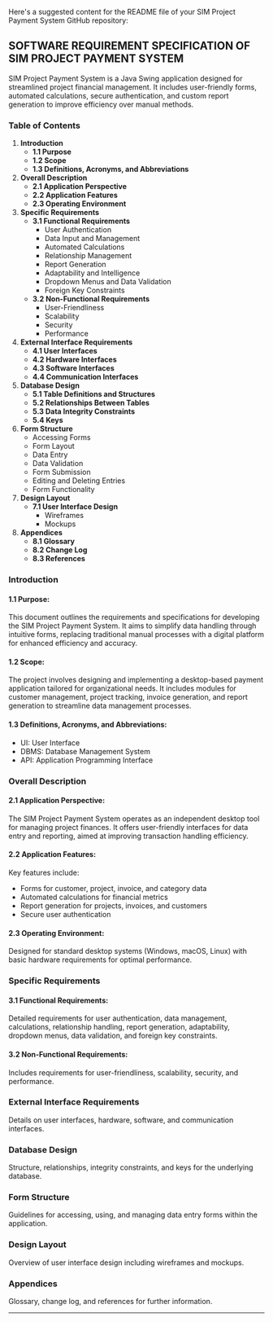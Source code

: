 Here's a suggested content for the README file of your SIM Project Payment System GitHub repository:

## SOFTWARE REQUIREMENT SPECIFICATION OF SIM PROJECT PAYMENT SYSTEM


SIM Project Payment System is a Java Swing application designed for streamlined project financial management. It includes user-friendly forms, automated calculations, secure authentication, and custom report generation to improve efficiency over manual methods.

### Table of Contents
1. **Introduction**
   - **1.1 Purpose**
   - **1.2 Scope**
   - **1.3 Definitions, Acronyms, and Abbreviations**
2. **Overall Description**
   - **2.1 Application Perspective**
   - **2.2 Application Features**
   - **2.3 Operating Environment**
3. **Specific Requirements**
   - **3.1 Functional Requirements**
     - User Authentication
     - Data Input and Management
     - Automated Calculations
     - Relationship Management
     - Report Generation
     - Adaptability and Intelligence
     - Dropdown Menus and Data Validation
     - Foreign Key Constraints
   - **3.2 Non-Functional Requirements**
     - User-Friendliness
     - Scalability
     - Security
     - Performance
4. **External Interface Requirements**
   - **4.1 User Interfaces**
   - **4.2 Hardware Interfaces**
   - **4.3 Software Interfaces**
   - **4.4 Communication Interfaces**
5. **Database Design**
   - **5.1 Table Definitions and Structures**
   - **5.2 Relationships Between Tables**
   - **5.3 Data Integrity Constraints**
   - **5.4 Keys**
6. **Form Structure**
   - Accessing Forms
   - Form Layout
   - Data Entry
   - Data Validation
   - Form Submission
   - Editing and Deleting Entries
   - Form Functionality
7. **Design Layout**
   - **7.1 User Interface Design**
     - Wireframes
     - Mockups
8. **Appendices**
   - **8.1 Glossary**
   - **8.2 Change Log**
   - **8.3 References**

### Introduction
#### 1.1 Purpose:
This document outlines the requirements and specifications for developing the SIM Project Payment System. It aims to simplify data handling through intuitive forms, replacing traditional manual processes with a digital platform for enhanced efficiency and accuracy.

#### 1.2 Scope:
The project involves designing and implementing a desktop-based payment application tailored for organizational needs. It includes modules for customer management, project tracking, invoice generation, and report generation to streamline data management processes.

#### 1.3 Definitions, Acronyms, and Abbreviations:
- UI: User Interface
- DBMS: Database Management System
- API: Application Programming Interface

### Overall Description
#### 2.1 Application Perspective:
The SIM Project Payment System operates as an independent desktop tool for managing project finances. It offers user-friendly interfaces for data entry and reporting, aimed at improving transaction handling efficiency.

#### 2.2 Application Features:
Key features include:
- Forms for customer, project, invoice, and category data
- Automated calculations for financial metrics
- Report generation for projects, invoices, and customers
- Secure user authentication

#### 2.3 Operating Environment:
Designed for standard desktop systems (Windows, macOS, Linux) with basic hardware requirements for optimal performance.

### Specific Requirements
#### 3.1 Functional Requirements:
Detailed requirements for user authentication, data management, calculations, relationship handling, report generation, adaptability, dropdown menus, data validation, and foreign key constraints.

#### 3.2 Non-Functional Requirements:
Includes requirements for user-friendliness, scalability, security, and performance.

### External Interface Requirements
Details on user interfaces, hardware, software, and communication interfaces.

### Database Design
Structure, relationships, integrity constraints, and keys for the underlying database.

### Form Structure
Guidelines for accessing, using, and managing data entry forms within the application.

### Design Layout
Overview of user interface design including wireframes and mockups.

### Appendices
Glossary, change log, and references for further information.

---
